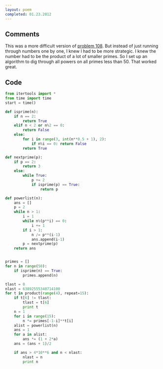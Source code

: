 ```yaml
---
layout: poem
completed: 01.23.2012
---
```


## Comments

This was a more difficult version of [problem 108](108). But instead of just
running through numbers one by one, I knew I had to be more strategic. I knew
the number had to be the product of a lot of smaller primes.  So I set up an
algorithm to dig through all powers on all primes less than 50.  That worked
great.

## Code

```python
from itertools import *
from time import time
start = time()

def isprime(n):
	if n == 2:
		return True
	elif n < 2 or n%2 == 0:
		return False
	else:
		for i in range(3, int(n**0.5 + 1), 2):
			if n%i == 0: return False
		return True

def nextprime(p):
	if p == 2:
		return 3
	else:
		while True:
			p += 2
			if isprime(p) == True:
				return p

def powerlist(n):
	ans = []
	p = 2
	while n > 1:
		i = 1
	 	while n%(p**i) == 0:
			i += 1
		if i > 1:
			n /= p**(i-1)
			ans.append(i-1)
		p = nextprime(p)
	return ans


primes = []
for n in range(50):
	if isprime(n) == True:
		primes.append(n)

tlast = 0
nlast = 63892555340714100
for t in product(range(4), repeat=15):
	if t[6] != tlast:
		tlast = t[6]
		print t
	n = 1
	for i in range(15):
		n *= primes[-1-i]**t[i]
	alist = powerlist(n)
	ans = 1
	for a in alist:
		ans *= (1 + 2*a)
	ans = (ans + 1)/2

	if ans > 4*10**6 and n < nlast:
		nlast = n
		print n
```
